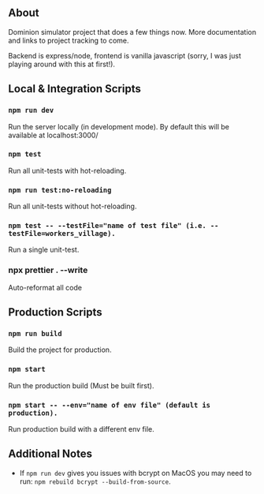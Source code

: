 ## About

Dominion simulator project that does a few things now. More documentation and links to project tracking to come.

Backend is express/node, frontend is vanilla javascript (sorry, I was just playing around with this at first!).

## Local & Integration Scripts

### `npm run dev`

Run the server locally (in development mode). By default this will be available at localhost:3000/

### `npm test`

Run all unit-tests with hot-reloading.

### `npm run test:no-reloading`

Run all unit-tests without hot-reloading.

### `npm test -- --testFile="name of test file" (i.e. --testFile=workers_village).`

Run a single unit-test.

### npx prettier . --write

Auto-reformat all code

## Production Scripts

### `npm run build`

Build the project for production.

### `npm start`

Run the production build (Must be built first).

### `npm start -- --env="name of env file" (default is production).`

Run production build with a different env file.

## Additional Notes

- If `npm run dev` gives you issues with bcrypt on MacOS you may need to run: `npm rebuild bcrypt --build-from-source`.
